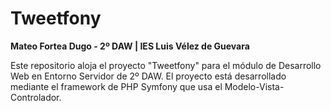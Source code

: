# Tweetfony
__Mateo Fortea Dugo - 2º DAW | IES Luis Vélez de Guevara__

Este repositorio aloja el proyecto "Tweetfony" para el módulo de Desarrollo Web en Entorno Servidor de 2º DAW.
El proyecto está desarrollado mediante el framework de PHP Symfony que usa el Modelo-Vista-Controlador.
